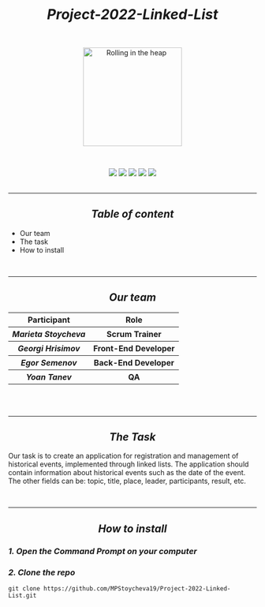 <h1 align="center"><i>Project-2022-Linked-List</i></h1>
<br>
<p align="center"><a href="https://ibb.co/jfHtGYD"><img src="https://i.ibb.co/pwnqZTd/image.png" alt="Rolling in the heap" height = 200 width = 200></a></p><br>
 <p align = "center">
   <img src = "https://img.shields.io/github/languages/count/MPStoycheva19/Project-2022-Linked-List?style=for-the-badge">
   <img src = "https://img.shields.io/github/contributors/MPStoycheva19/Project-2022-Linked-List?style=for-the-badge">
   <img src = "https://img.shields.io/github/repo-size/MPStoycheva19/Project-2022-Linked-List?style=for-the-badge">
   <img src = "https://img.shields.io/github/last-commit/MPStoycheva19/Project-2022-Linked-List?style=for-the-badge">
   <img src = "https://img.shields.io/github/languages/top/MPStoycheva19/Project-2022-Linked-List?style=for-the-badge">
<br><br><hr>
<h2 align="center"><i>Table of content</i></h2>
<ul>
<li>Our team</li>
<li>The task</li>
<li>How to install</li>

</ul><br><hr>
<h2 align="center"><i>Our team</i></h2>
<table 
  <tr>
    <th>Participant</th>
    <th>Role</th>
  </tr>
  <tr>
    <th><i>Marieta Stoycheva</i></th>
    <th>Scrum Trainer</th>
  </tr>
  <tr>
    <th><i>Georgi Hrisimov</i></th>
    <th>Front-End Developer</th>
  </tr>
  <tr>
    <th><i>Egor Semenov</i></th>
    <th>Back-End Developer</th>
  </tr>
  <tr>
    <th><i>Yoan Tanev</i></th>
    <th>QA</th>
  </tr>
</table>
<br><br><hr>
<h2 align="center"><i>The Task</i></h2>
<p>Our task is to create an application for registration and management of historical events, implemented through linked lists.
The application should contain information about historical events such as
the date of the event. The other fields can
be: topic, title, place, leader, participants, result, etc.</p>
<br><hr>
<h2 align="center"><i>How to install</i></h2>
<h3><i>1. Open the Command Prompt on your computer</i></h3>
<h3><i>2. Clone the repo</i></h3>

```
git clone https://github.com/MPStoycheva19/Project-2022-Linked-List.git
```